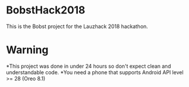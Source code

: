 # BobstHack2018
This is the Bobst project for the Lauzhack 2018 hackathon.

# Warning
*This project was done in under 24 hours so don't expect clean and understandable code.
*You need a phone that supports Android API level >= 28 (Oreo 8.1)
